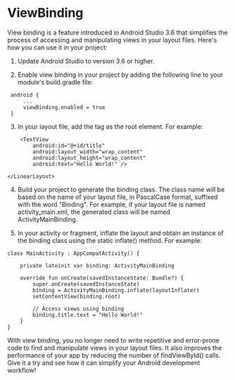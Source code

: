 # ViewBinding

View binding is a feature introduced in Android Studio 3.6 that simplifies the process of accessing and manipulating views in your layout files. Here's how you can use it in your project:

1) Update Android Studio to version 3.6 or higher.

2) Enable view binding in your project by adding the following line to your module's build.gradle file:

```
 android {
     ...
     viewBinding.enabled = true
 }
```

3) In your layout file, add the <layout> tag as the root element. For example:

<layout xmlns:android="http://schemas.android.com/apk/res/android">
    <LinearLayout
        android:id="@+id/container"
        android:layout_width="match_parent"
        android:layout_height="match_parent">

        <TextView
            android:id="@+id/title"
            android:layout_width="wrap_content"
            android:layout_height="wrap_content"
            android:text="Hello World!" />

    </LinearLayout>
</layout>
  
4) Build your project to generate the binding class. The class name will be based on the name of your layout file, in PascalCase format, suffixed with the word "Binding". For example, if your layout file is named activity_main.xml, the generated class will be named ActivityMainBinding.

5) In your activity or fragment, inflate the layout and obtain an instance of the binding class using the static inflate() method. For example:

```  
class MainActivity : AppCompatActivity() {
  
    private lateinit var binding: ActivityMainBinding

    override fun onCreate(savedInstanceState: Bundle?) {
        super.onCreate(savedInstanceState)
        binding = ActivityMainBinding.inflate(layoutInflater)
        setContentView(binding.root)
        
        // Access views using binding
        binding.title.text = "Hello World!"
    }
}
```
  
With view binding, you no longer need to write repetitive and error-prone code to find and manipulate views in your layout files. It also improves the performance of your app by reducing the number of findViewById() calls. Give it a try and see how it can simplify your Android development workflow!



